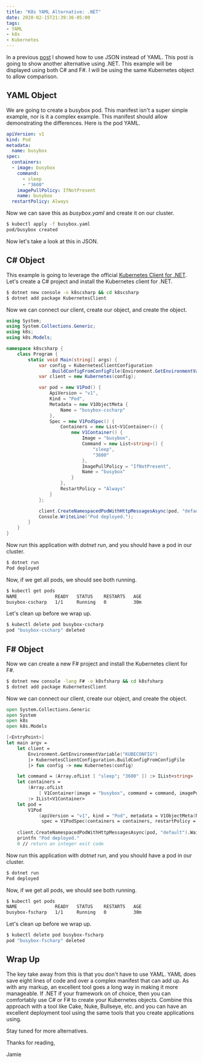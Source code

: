 ```yaml
---
title: "K8s YAML Alternative: .NET"
date: 2020-02-15T21:39:36-05:00
tags:
- YAML
- k8s
- Kubernetes 
---
```


In a previous [post](https://www.phillipsj.net/posts/k8s-yaml-alternative-json/) I showed how to use JSON instead of YAML. This post is going to show another alternative using .NET. This example will be displayed using both C# and F#. I will be using the same Kubernetes object to allow comparison.

## YAML Object

We are going to create a busybox pod. This manifest isn't a super simple example, nor is it a complex example. This manifest should allow demonstrating the differences. Here is the pod YAML.

```yaml
apiVersion: v1
kind: Pod
metadata:
  name: busybox
spec:
  containers:
  - image: busybox
    command:
      - sleep
      - "3600"
    imagePullPolicy: IfNotPresent
    name: busybox
  restartPolicy: Always
```

Now we can save this as *busybox.yaml* and create it on our cluster. 

```bash
$ kubectl apply -f busybox.yaml
pod/busybox created
```

Now let's take a look at this in JSON.

## C# Object

This example is going to leverage the official [Kubernetes Client for .NET](https://github.com/kubernetes-client/csharp). Let's create a C# project and install the Kubernetes client for .NET.

```bash
$ dotnet new console -o k8scsharp && cd k8scsharp
$ dotnet add package KubernetesClient
```

Now we can connect our client, create our object, and create the object.

```csharp
using System;
using System.Collections.Generic;
using k8s;
using k8s.Models;

namespace k8scsharp {
    class Program {
        static void Main(string[] args) {
            var config = KubernetesClientConfiguration
                .BuildConfigFromConfigFile(Environment.GetEnvironmentVariable("KUBECONFIG"));
            var client = new Kubernetes(config);

            var pod = new V1Pod() {
                ApiVersion = "v1",
                Kind = "Pod",
                Metadata = new V1ObjectMeta {
                    Name = "busybox-cscharp"
                },
                Spec = new V1PodSpec() {
                    Containers = new List<V1Container>() {
                        new V1Container() {
                            Image = "busybox",
                            Command = new List<string>() {
                                "sleep",
                                "3600"
                            },
                            ImagePullPolicy = "IfNotPresent",
                            Name = "busybox"
                        }
                    },
                    RestartPolicy = "Always"
                }
            };

            client.CreateNamespacedPodWithHttpMessagesAsync(pod, "default").Wait();
            Console.WriteLine("Pod deployed.");
        }
    }
}
```

Now run this application with *dotnet run*, and you should have a pod in our cluster.

```bash
$ dotnet run
Pod deployed
```

Now, if we get all pods, we should see both running.

```bash
$ kubectl get pods 
NAME              READY   STATUS    RESTARTS   AGE
busybox-cscharp   1/1     Running   0          30m
```  

Let's clean up before we wrap up.

```bash
$ kubectl delete pod busybox-cscharp
pod "busybox-cscharp" deleted
```

## F# Object

Now we can create a new F# project and install the Kubernetes client for F#.

```bash
$ dotnet new console -lang F# -o k8sfsharp && cd k8sfsharp
$ dotnet add package KubernetesClient
```

Now we can connect our client, create our object, and create the object.

```fsharp
open System.Collections.Generic
open System
open k8s
open k8s.Models

[<EntryPoint>]
let main argv =
    let client =
        Environment.GetEnvironmentVariable("KUBECONFIG")
        |> KubernetesClientConfiguration.BuildConfigFromConfigFile
        |> fun config -> new Kubernetes(config)

    let command = (Array.ofList [ "sleep"; "3600" ]) :> IList<string>
    let containers =
        (Array.ofList
            [ V1Container(image = "busybox", command = command, imagePullPolicy = "IfNotPresent", name = "busybox") ])
        :> IList<V1Container>
    let pod =
        V1Pod
            (apiVersion = "v1", kind = "Pod", metadata = V1ObjectMeta(Name = "busybox-fscharp"),
             spec = V1PodSpec(containers = containers, restartPolicy = "Always"))
            
    client.CreateNamespacedPodWithHttpMessagesAsync(pod, "default").Wait()
    printfn "Pod deployed."
    0 // return an integer exit code
```

Now run this application with *dotnet run*, and you should have a pod in our cluster.

```bash
$ dotnet run
Pod deployed
```

Now, if we get all pods, we should see both running.

```bash
$ kubectl get pods 
NAME              READY   STATUS    RESTARTS   AGE
busybox-fscharp   1/1     Running   0          30m
```  

Let's clean up before we wrap up.

```bash
$ kubectl delete pod busybox-fscharp
pod "busybox-fscharp" deleted
```

## Wrap Up

The key take away from this is that you don't have to use YAML. YAML does save eight lines of code and over a complex manifest that can add up. As with any markup, an excellent tool goes a long way in making it more manageable. If .NET if your framework on of choice, then you can comfortably use C# or F# to create your Kubernetes objects. Combine this approach with a tool like Cake, Nuke, Bullseye, etc. and you can have an excellent deployment tool using the same tools that you create applications using.

Stay tuned for more alternatives.

Thanks for reading,

Jamie
